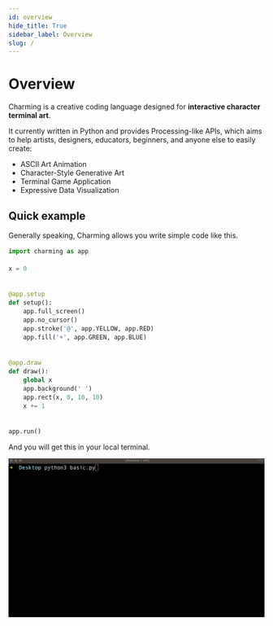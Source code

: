 ```yaml
---
id: overview
hide_title: True
sidebar_label: Overview
slug: /
---
```


# Overview

Charming is a creative coding language designed for **interactive character terminal art**.

It currently written in Python and provides Processing-like APIs, which aims to help artists, designers, educators, beginners, and anyone else to easily create:

- ASCII Art Animation
- Character-Style Generative Art
- Terminal Game Application
- Expressive Data Visualization

## Quick example

Generally speaking, Charming allows you write simple code like this.

```py
import charming as app

x = 0


@app.setup
def setup():
    app.full_screen()
    app.no_cursor()
    app.stroke('@', app.YELLOW, app.RED)
    app.fill('+', app.GREEN, app.BLUE)


@app.draw
def draw():
    global x
    app.background(' ')
    app.rect(x, 0, 10, 10)
    x += 1


app.run()
```

And you will get this in your local terminal.

![welcome](https://raw.githubusercontent.com/charming-art/public-files/master/welcome.gif)

<!-- ## Features

## Comparison with other tools -->
